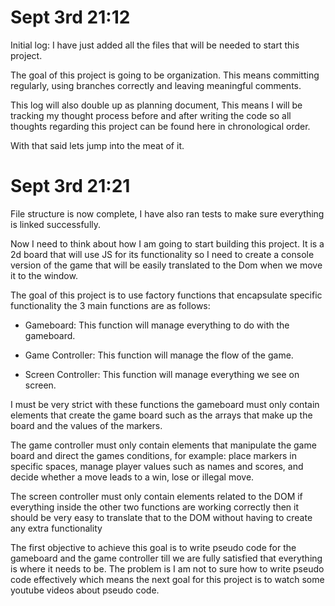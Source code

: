 # Sept 3rd 21:12

Initial log: I have just added all the files that will be needed to start this project.

The goal of this project is going to be organization. This means committing regularly, using branches correctly and leaving meaningful comments.

This log will also double up as planning document, This means I will be tracking my thought process before and after writing the code so all thoughts regarding this project can be found here in chronological order.

With that said lets jump into the meat of it.

# Sept 3rd 21:21

File structure is now complete, I have also ran tests to make sure everything is linked successfully.

Now I need to think about how I am going to start building this project. It is a 2d board that will use JS for its functionality so I need to create a console version of the game that will be easily translated to the Dom when we move it to the window.

The goal of this project is to use factory functions that encapsulate specific functionality the 3 main functions are as follows:

- Gameboard: This function will manage everything to do with the gameboard.

- Game Controller: This function will manage the flow of the game. 

- Screen Controller: This function will manage everything we see on screen.

I must be very strict with these functions the gameboard must only contain elements that create the game board such as the arrays that make up the board and the values of the markers.

The game controller must only contain elements that manipulate the game board and direct the games conditions, for example: place markers in specific spaces, manage player values such as names and scores, and decide whether a move leads to a win, lose or illegal move.

The screen controller must only contain elements related to the DOM if everything inside the other two functions are working correctly then it should be very easy to translate that to the DOM without having to create any extra functionality

The first objective to achieve this goal is to write pseudo code for the gameboard and the game controller till we are fully satisfied that everything is where it needs to be. The problem is I am not to sure how to write pseudo code effectively which means the next goal for this project is to watch some youtube videos about pseudo code.
